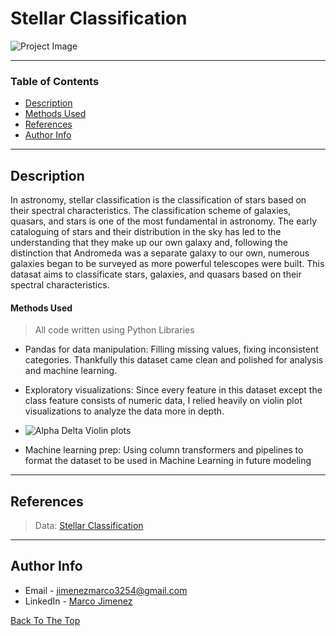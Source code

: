 # Stellar Classification
![Project Image](https://astrobiology.nasa.gov/uploads/filer_public_thumbnails/filer_public/cf/29/cf294394-800d-4fc4-954d-78dba367de36/large_web.jpg__1240x510_q85_subject_location-620%2C254_subsampling-2.jpg)

---

### Table of Contents

- [Description](#description)
- [Methods Used](#methods-used)
- [References](#references)
- [Author Info](#author-info)

---

## Description
In astronomy, stellar classification is the classification of stars based on their spectral characteristics. The classification scheme of galaxies, quasars, and stars is one of the most fundamental in astronomy. The early cataloguing of stars and their distribution in the sky has led to the understanding that they make up our own galaxy and, following the distinction that Andromeda was a separate galaxy to our own, numerous galaxies began to be surveyed as more powerful telescopes were built. This datasat aims to classificate stars, galaxies, and quasars based on their spectral characteristics.


#### Methods Used
> All code written using Python Libraries
- Pandas for data manipulation: Filling missing values, fixing inconsistent categories. Thankfully this dataset came clean and polished for analysis and machine learning. 

- Exploratory visualizations: Since every feature in this dataset except the class feature consists of numeric data, I relied heavily on violin plot visualizations to analyze the data more in depth.
- ![Alpha   Delta Violin plots](https://user-images.githubusercontent.com/97704503/165169798-d66f0302-c1b0-4e5d-9054-dda79833d545.png)

- Machine learning prep: Using column transformers and pipelines to format the dataset to be used in Machine Learning in future modeling


---

## References
>Data: [Stellar Classification](https://www.kaggle.com/datasets/fedesoriano/stellar-classification-dataset-sdss17)
---

## Author Info

- Email - jimenezmarco3254@gmail.com
- LinkedIn - [Marco Jimenez](https://www.linkedin.com/in/marco-jimenez-50637922b/)

[Back To The Top](#Food-Sales-Predictions)
